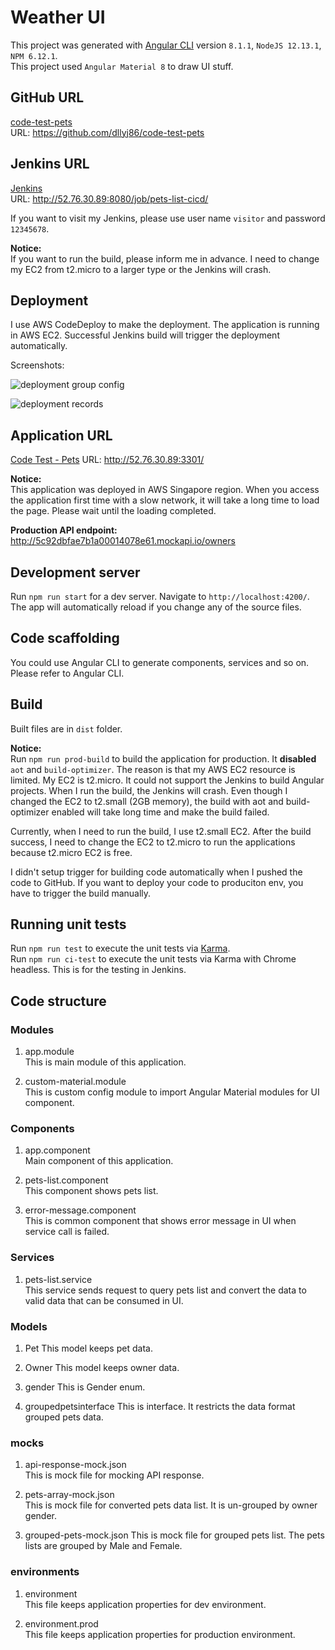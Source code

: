 # Weather UI

This project was generated with [Angular CLI](https://github.com/angular/angular-cli) version `8.1.1`, `NodeJS 12.13.1`, `NPM 6.12.1`.  
This project used `Angular Material 8` to draw UI stuff.

## GitHub URL

[code-test-pets](https://github.com/dllyj86/code-test-pets)  
URL: <https://github.com/dllyj86/code-test-pets>

## Jenkins URL

[Jenkins](http://52.76.30.89:8080/job/pets-list-cicd/)  
URL: <http://52.76.30.89:8080/job/pets-list-cicd/>

If you want to visit my Jenkins, please use user name `visitor` and password `12345678`.

**Notice:**  
If you want to run the build, please inform me in advance. I need to change my EC2 from t2.micro to a larger type or the Jenkins will crash.

## Deployment

I use AWS CodeDeploy to make the deployment. The application is running in AWS EC2. Successful Jenkins build will trigger the deployment automatically.

Screenshots:  

![deployment group config](https://jimmy-demo-static-files.s3-ap-southeast-1.amazonaws.com/pets+1.PNG)

![deployment records](https://jimmy-demo-static-files.s3-ap-southeast-1.amazonaws.com/pet+2.PNG)

## Application URL

[Code Test - Pets](http://52.76.30.89:3301/)
URL: <http://52.76.30.89:3301/>

**Notice:**  
This application was deployed in AWS Singapore region. When you access the application first time with a slow network, it will take a long time to load the page. Please wait until the loading completed.

**Production API endpoint:**  
<http://5c92dbfae7b1a00014078e61.mockapi.io/owners>  

## Development server

Run `npm run start` for a dev server. Navigate to `http://localhost:4200/`. The app will automatically reload if you change any of the source files.

## Code scaffolding

You could use Angular CLI to generate components, services and so on. Please refer to Angular CLI.

## Build

Built files are in `dist` folder.

**Notice:**  
Run `npm run prod-build` to build the application for production. It **disabled** `aot` and `build-optimizer`. The reason is that my AWS EC2 resource is limited. My EC2 is t2.micro. It could not support the Jenkins to build Angular projects. When I run the build, the Jenkins will crash. Even though I changed the EC2 to t2.small (2GB memory), the build with aot and build-optimizer enabled will take long time and make the build failed.

Currently, when I need to run the build, I use t2.small EC2. After the build success, I need to change the EC2 to t2.micro to run the applications because t2.micro EC2 is free.

I didn't setup trigger for building code automatically when I pushed the code to GitHub. If you want to deploy your code to produciton env, you have to trigger the build manually.

## Running unit tests

Run `npm run test` to execute the unit tests via [Karma](https://karma-runner.github.io).  
Run `npm run ci-test` to execute the unit tests via Karma with Chrome headless. This is for the testing in Jenkins.

## Code structure

### Modules

1. app.module  
This is main module of this application.

2. custom-material.module  
This is custom config module to import Angular Material modules for UI component.

### Components

1. app.component  
Main component of this application.

2. pets-list.component  
This component shows pets list.  

3. error-message.component  
This is common component that shows error message in UI when service call is failed.

### Services

1. pets-list.service  
This service sends request to query pets list and convert the data to valid data that can be consumed in UI.

### Models

1. Pet
This model keeps pet data.

2. Owner
This model keeps owner data.

3. gender
This is Gender enum.

4. groupedpetsinterface
This is interface. It restricts the data format grouped pets data.

### mocks

1. api-response-mock.json  
This is mock file for mocking API response.

2. pets-array-mock.json  
This is mock file for converted pets data list. It is un-grouped by owner gender.

3. grouped-pets-mock.json
This is mock file for grouped pets list. The pets lists are grouped by Male and Female.

### environments

1. environment  
This file keeps application properties for dev environment.

2. environment.prod  
This file keeps application properties for production environment.

